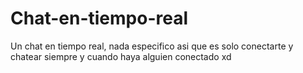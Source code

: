 # Chat-en-tiempo-real
Un chat en tiempo real, nada especifico asi que es solo conectarte y chatear siempre y cuando haya alguien conectado xd
